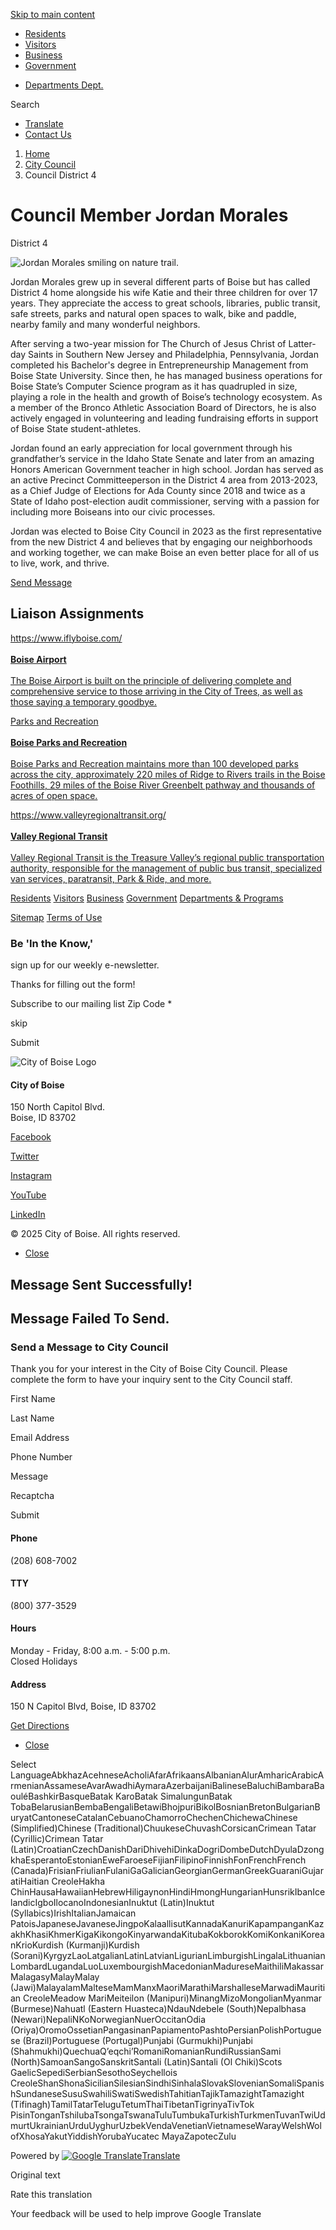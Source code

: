 [Skip to main content](https://www.cityofboise.org/departments/city-council/council-district-4/)

- [Residents](https://www.cityofboise.org/residents)
- [Visitors](https://www.cityofboise.org/visitors)
- [Business](https://www.cityofboise.org/business)
- [Government](https://www.cityofboise.org/government)

<!--THE END-->

- [Departments Dept.](https://www.cityofboise.org/departments-programs)

Search

- [Translate](https://www.cityofboise.org/departments/city-council/council-district-4/)
- [Contact Us](https://www.cityofboise.org/departments/city-council/council-district-4/)

<!--THE END-->

1. [Home](https://www.cityofboise.org)
2. [City Council](https://www.cityofboise.org/departments/city-council)
3. Council District 4

# Council Member Jordan Morales

District 4

![Jordan Morales smiling on nature trail.](https://www.cityofboise.org/media/17504/jordan-morales-headshot.jpg?width=1200&mode=max&upscale=false)

Jordan Morales grew up in several different parts of Boise but has called District 4 home alongside his wife Katie and their three children for over 17 years. They appreciate the access to great schools, libraries, public transit, safe streets, parks and natural open spaces to walk, bike and paddle, nearby family and many wonderful neighbors.

After serving a two-year mission for The Church of Jesus Christ of Latter-day Saints in Southern New Jersey and Philadelphia, Pennsylvania, Jordan completed his Bachelor's degree in Entrepreneurship Management from Boise State University. Since then, he has managed business operations for Boise State’s Computer Science program as it has quadrupled in size, playing a role in the health and growth of Boise’s technology ecosystem. As a member of the Bronco Athletic Association Board of Directors, he is also actively engaged in volunteering and leading fundraising efforts in support of Boise State student-athletes.

Jordan found an early appreciation for local government through his grandfather’s service in the Idaho State Senate and later from an amazing Honors American Government teacher in high school. Jordan has served as an active Precinct Committeeperson in the District 4 area from 2013-2023, as a Chief Judge of Elections for Ada County since 2018 and twice as a State of Idaho post-election audit commissioner, serving with a passion for including more Boiseans into our civic processes.

Jordan was elected to Boise City Council in 2023 as the first representative from the new District 4 and believes that by engaging our neighborhoods and working together, we can make Boise an even better place for all of us to live, work, and thrive.

[Send Message](https://www.cityofboise.org/CityWideContactForm?contactId=40661 "Contact Council Member Jordan Morales")

## Liaison Assignments

[https://www.iflyboise.com/  
\
**Boise Airport**  
\
The Boise Airport is built on the principle of delivering complete and comprehensive service to those arriving in the City of Trees, as well as those saying a temporary goodbye.](https://www.iflyboise.com)

[Parks and Recreation  
\
**Boise Parks and Recreation**  
\
Boise Parks and Recreation maintains more than 100 developed parks across the city, approximately 220 miles of Ridge to Rivers trails in the Boise Foothills, 29 miles of the Boise River Greenbelt pathway and thousands of acres of open space.](https://www.cityofboise.org/departments/parks-and-recreation)

[https://www.valleyregionaltransit.org/  
\
**Valley Regional Transit**  
\
Valley Regional Transit is the Treasure Valley’s regional public transportation authority, responsible for the management of public bus transit, specialized van services, paratransit, Park &amp; Ride, and more.](https://www.valleyregionaltransit.org)

[Residents](https://www.cityofboise.org/residents) [Visitors](https://www.cityofboise.org/visitors) [Business](https://www.cityofboise.org/business) [Government](https://www.cityofboise.org/government) [Departments &amp; Programs](https://www.cityofboise.org/departments-programs)

[Sitemap](https://www.cityofboise.org/SiteDirectory) [Terms of Use](https://www.cityofboise.org/terms-of-use)

### Be 'In the Know,'

sign up for our weekly e-newsletter.

Thanks for filling out the form!

Subscribe to our mailing list Zip Code *

skip

Submit

![City of Boise Logo](https://www.cityofboise.org/assets/img/_layout/logo__city-of-boise-seal.png)

#### City of Boise

150 North Capitol Blvd.  
Boise, ID 83702

[Facebook](https://www.facebook.com/BoiseCity)

[Twitter](https://twitter.com/CityOfBoise)

[Instagram](https://www.instagram.com/city_of_boise)

[YouTube](https://youtube.com/cityofboise)

[LinkedIn](https://www.linkedin.com/company/city-of-boise)

© 2025 City of Boise. All rights reserved.

- [Close](https://www.cityofboise.org/departments/city-council/council-district-4/)

## Message Sent Successfully!

## Message Failed To Send.

### Send a Message to City Council

Thank you for your interest in the City of Boise City Council. Please complete the form to have your inquiry sent to the City Council staff.

First Name

Last Name

Email Address

Phone Number

Message

Recaptcha

Submit

#### Phone

(208) 608-7002

#### TTY

(800) 377-3529

#### Hours

Monday - Friday, 8:00 a.m. - 5:00 p.m.  
Closed Holidays

#### Address

150 N Capitol Blvd, Boise, ID 83702

[Get Directions](https://www.google.com/maps?daddr=150%20N%20Capitol%20Blvd%2C%20Boise%2C%20ID%2083702)

- [Close](https://www.cityofboise.org/departments/city-council/council-district-4/)

Select LanguageAbkhazAcehneseAcholiAfarAfrikaansAlbanianAlurAmharicArabicArmenianAssameseAvarAwadhiAymaraAzerbaijaniBalineseBaluchiBambaraBaouléBashkirBasqueBatak KaroBatak SimalungunBatak TobaBelarusianBembaBengaliBetawiBhojpuriBikolBosnianBretonBulgarianBuryatCantoneseCatalanCebuanoChamorroChechenChichewaChinese (Simplified)Chinese (Traditional)ChuukeseChuvashCorsicanCrimean Tatar (Cyrillic)Crimean Tatar (Latin)CroatianCzechDanishDariDhivehiDinkaDogriDombeDutchDyulaDzongkhaEsperantoEstonianEweFaroeseFijianFilipinoFinnishFonFrenchFrench (Canada)FrisianFriulianFulaniGaGalicianGeorgianGermanGreekGuaraniGujaratiHaitian CreoleHakha ChinHausaHawaiianHebrewHiligaynonHindiHmongHungarianHunsrikIbanIcelandicIgboIlocanoIndonesianInuktut (Latin)Inuktut (Syllabics)IrishItalianJamaican PatoisJapaneseJavaneseJingpoKalaallisutKannadaKanuriKapampanganKazakhKhasiKhmerKigaKikongoKinyarwandaKitubaKokborokKomiKonkaniKoreanKrioKurdish (Kurmanji)Kurdish (Sorani)KyrgyzLaoLatgalianLatinLatvianLigurianLimburgishLingalaLithuanianLombardLugandaLuoLuxembourgishMacedonianMadureseMaithiliMakassarMalagasyMalayMalay (Jawi)MalayalamMalteseMamManxMaoriMarathiMarshalleseMarwadiMauritian CreoleMeadow MariMeiteilon (Manipuri)MinangMizoMongolianMyanmar (Burmese)Nahuatl (Eastern Huasteca)NdauNdebele (South)Nepalbhasa (Newari)NepaliNKoNorwegianNuerOccitanOdia (Oriya)OromoOssetianPangasinanPapiamentoPashtoPersianPolishPortuguese (Brazil)Portuguese (Portugal)Punjabi (Gurmukhi)Punjabi (Shahmukhi)QuechuaQʼeqchiʼRomaniRomanianRundiRussianSami (North)SamoanSangoSanskritSantali (Latin)Santali (Ol Chiki)Scots GaelicSepediSerbianSesothoSeychellois CreoleShanShonaSicilianSilesianSindhiSinhalaSlovakSlovenianSomaliSpanishSundaneseSusuSwahiliSwatiSwedishTahitianTajikTamazightTamazight (Tifinagh)TamilTatarTeluguTetumThaiTibetanTigrinyaTivTok PisinTonganTshilubaTsongaTswanaTuluTumbukaTurkishTurkmenTuvanTwiUdmurtUkrainianUrduUyghurUzbekVendaVenetianVietnameseWarayWelshWolofXhosaYakutYiddishYorubaYucatec MayaZapotecZulu

Powered by [![Google Translate](https://www.gstatic.com/images/branding/googlelogo/1x/googlelogo_color_42x16dp.png)Translate](https://translate.google.com)

Original text

Rate this translation

Your feedback will be used to help improve Google Translate